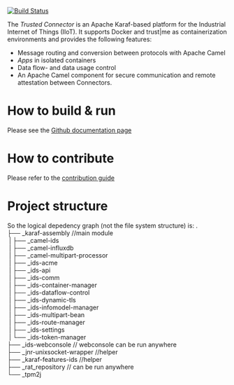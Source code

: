 [![Build Status](https://travis-ci.org/industrial-data-space/trusted-connector.svg?branch=develop)](https://travis-ci.org/industrial-data-space/trusted-connector)

The _Trusted Connector_ is an Apache Karaf-based platform for the Industrial Internet of Things (IIoT). It supports Docker and trust|me as containerization environments and provides the following features:

* Message routing and conversion between protocols with Apache Camel
* _Apps_ in isolated containers
* Data flow- and data usage control
* An Apache Camel component for secure communication and remote attestation between Connectors.

# How to build & run

Please see the [Github documentation page](https://industrial-data-space.github.io/trusted-connector-documentation/docs/dev_core/)

# How to contribute

Please refer to the [contribution guide](https://github.com/industrial-data-space/trusted-connector/blob/develop/.github/CONTRIBUTING.md)

# Project structure
So the logical depedency graph (not the file system structure) is:
.<br />
├── _karaf-assembly //main module<br />
&nbsp;|   ├── _camel-ids<br />
&nbsp;|   ├── _camel-influxdb<br />
&nbsp;|   ├── _camel-multipart-processor<br />
&nbsp;|   ├── _ids-acme<br />
&nbsp;|   ├── _ids-api<br />
&nbsp;|   ├── _ids-comm<br />
&nbsp;|   ├── _ids-container-manager<br />
&nbsp;|   ├── _ids-dataflow-control<br />
&nbsp;|   ├── _ids-dynamic-tls<br />
&nbsp;|   ├── _ids-infomodel-manager<br />
&nbsp;|   ├── _ids-multipart-bean<br />
&nbsp;|   ├── _ids-route-manager<br />
&nbsp;|   ├── _ids-settings<br />
&nbsp;|   └── _ids-token-manager<br />
├── _ids-webconsole // webconsole can be run anywhere<br />
├── _jnr-unixsocket-wrapper //helper<br />
├── _karaf-features-ids //helper<br />
├── _rat_repository // can be run anywhere<br />
└── _tpm2j<br />
